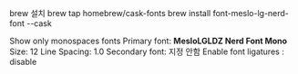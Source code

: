 
brew 설치
brew tap homebrew/cask-fonts
brew install font-meslo-lg-nerd-font --cask

Show only monospaces fonts
Primary font: **MesloLGLDZ Nerd Font Mono**
Size: 12
Line Spacing: 1.0
Secondary font: 지정 안함
Enable font ligatures : disable
